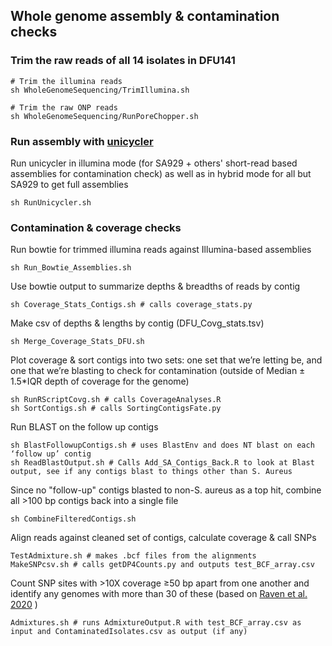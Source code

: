
## Whole genome assembly & contamination checks


### Trim the raw reads of all 14 isolates in DFU141
```
# Trim the illumina reads
sh WholeGenomeSequencing/TrimIllumina.sh

# Trim the raw ONP reads 
sh WholeGenomeSequencing/RunPoreChopper.sh

```
### Run assembly with [unicycler](https://github.com/rrwick/Unicycler)

Run unicycler in illumina mode (for SA929 + others' short-read based assemblies for contamination check) as well as in hybrid mode for all but SA929 to get full assemblies

```
sh RunUnicycler.sh
```

### Contamination & coverage checks
Run bowtie for trimmed illumina reads against Illumina-based assemblies 
```
sh Run_Bowtie_Assemblies.sh
```
 Use bowtie output to summarize depths & breadths of reads by contig 
```
sh Coverage_Stats_Contigs.sh # calls coverage_stats.py
```
Make csv of  depths & lengths by contig (DFU_Covg_stats.tsv)

```
sh Merge_Coverage_Stats_DFU.sh
```

Plot coverage & sort contigs into two sets: one set that we’re letting be, and one that we’re blasting to check for contamination (outside of Median ± 1.5*IQR depth of coverage for the genome)
```
sh RunRScriptCovg.sh # calls CoverageAnalyses.R
sh SortContigs.sh # calls SortingContigsFate.py 
```

Run BLAST on the follow up contigs
```
sh BlastFollowupContigs.sh # uses BlastEnv and does NT blast on each ‘follow up’ contig
sh ReadBlastOutput.sh # Calls Add_SA_Contigs_Back.R to look at Blast output, see if any contigs blast to things other than S. Aureus 
```
Since no "follow-up" contigs blasted to non-S. aureus as a top hit, combine all >100 bp contigs back into a single file
```
sh CombineFilteredContigs.sh
```

Align reads against cleaned set of contigs, calculate coverage & call SNPs

```
TestAdmixture.sh # makes .bcf files from the alignments 
MakeSNPcsv.sh # calls getDP4Counts.py and outputs test_BCF_array.csv
```
Count SNP sites with >10X coverage ≥50 bp apart from one another and identify any genomes with more than 30 of these (based on [Raven et al. 2020](https://doi.org/10.1099/mgen.0.000354) )

```
Admixtures.sh # runs AdmixtureOutput.R with test_BCF_array.csv as input and ContaminatedIsolates.csv as output (if any) 
```
